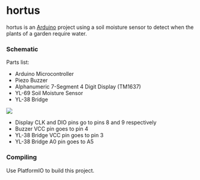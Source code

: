 # hortus
hortus is an [Arduino](http://arduino.cc) project using a soil moisture sensor to detect when the plants of a garden require water.

### Schematic

Parts list:
- Arduino Microcontroller
- Piezo Buzzer
- Alphanumeric 7-Segment 4 Digit Display (TM1637)
- YL-69 Soil Moisture Sensor
- YL-38 Bridge

![](http://i.imgur.com/DbyK3cd.png)

- Display CLK and DIO pins go to pins 8 and 9 respectively
- Buzzer VCC pin goes to pin 4
- YL-38 Bridge VCC pin goes to pin 3
- YL-38 Bridge A0 pin goes to A5

### Compiling

Use PlatformIO to build this project.